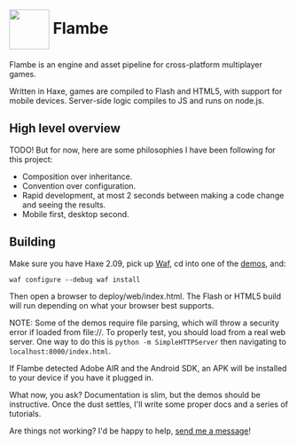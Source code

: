 <img src="https://raw.github.com/aduros/flambe/master/tools/embedder/logo.png" width="72" height="72" align="absmiddle"> Flambe
======

Flambe is an engine and asset pipeline for cross-platform multiplayer games.

Written in Haxe, games are compiled to Flash and HTML5, with support for mobile
devices. Server-side logic compiles to JS and runs on node.js.

High level overview
-------------------

TODO! But for now, here are some philosophies I have been following for this
project:

- Composition over inheritance.
- Convention over configuration.
- Rapid development, at most 2 seconds between making a code change and seeing
  the results.
- Mobile first, desktop second.

Building
--------

Make sure you have Haxe 2.09, pick up [Waf](https://code.google.com/p/waf/), cd
into one of the [demos](https://github.com/aduros/flambe-demos), and:

    waf configure --debug waf install

Then open a browser to deploy/web/index.html. The Flash or HTML5 build will run
depending on what your browser best supports.

NOTE: Some of the demos require file parsing, which will throw a security error
if loaded from file://. To properly test, you should load from a real web
server. One way to do this is `python -m SimpleHTTPServer` then navigating
to `localhost:8000/index.html`.

If Flambe detected Adobe AIR and the Android SDK, an APK will be installed to
your device if you have it plugged in.

What now, you ask? Documentation is slim, but the demos should be instructive.
Once the dust settles, I'll write some proper docs and a series of tutorials.

Are things not working? I'd be happy to help, [send me a
message](https://github.com/aduros)!
